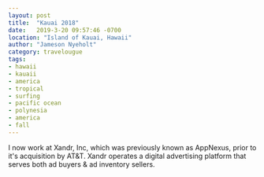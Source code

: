 ```yaml
---
layout: post
title:  "Kauai 2018"
date:   2019-3-20 09:57:46 -0700
location: "Island of Kauai, Hawaii"
author: "Jameson Nyeholt"
category: travelougue
tags:
- hawaii
- kauaii
- america
- tropical
- surfing
- pacific ocean
- polynesia
- america
- fall
---
```


I now work at Xandr, Inc, which was previously known as AppNexus, prior to it's acquisition by AT&T.  Xandr operates a digital advertising platform that serves both ad buyers & ad inventory sellers.
